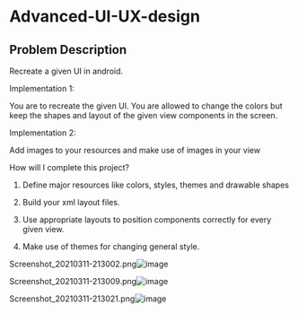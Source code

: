 # Advanced-UI-UX-design
## Problem Description

Recreate a given UI in android.

Implementation 1:

You are to recreate the given UI. You are allowed to change the colors but keep the shapes and layout of the given view components in the screen.

Implementation 2:

Add images to your resources and make use of images in your view

How will I complete this project?

1. Define major resources like colors, styles, themes and drawable shapes

2. Build your xml layout files.

3. Use appropriate layouts to position components correctly for every given view.

4. Make use of themes for changing general style.

Screenshot_20210311-213002.png![image](https://user-images.githubusercontent.com/60139290/110863353-d68f9d80-82c0-11eb-8b48-13171e9eaa2a.png)

Screenshot_20210311-213009.png![image](https://user-images.githubusercontent.com/60139290/110863373-dee7d880-82c0-11eb-8c6e-8c0bb81abdeb.png)

Screenshot_20210311-213021.png![image](https://user-images.githubusercontent.com/60139290/110863386-e4ddb980-82c0-11eb-844b-5e9804562f84.png)
